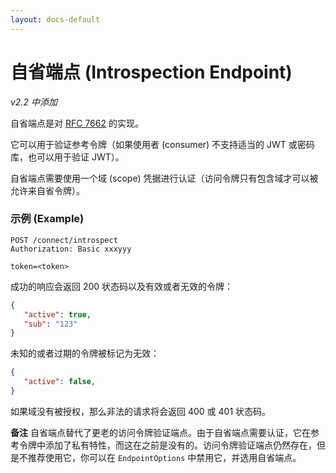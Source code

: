 ```yaml
---
layout: docs-default
---
```


# 自省端点 (Introspection Endpoint)

*v2.2 中添加*

自省端点是对 [RFC 7662](https://tools.ietf.org/html/rfc7662) 的实现。

它可以用于验证参考令牌（如果使用者 (consumer) 不支持适当的 JWT 或密码库，也可以用于验证 JWT）。

自省端点需要使用一个域 (scope) 凭据进行认证（访问令牌只有包含域才可以被允许来自省令牌）。

### 示例 (Example)

```
POST /connect/introspect
Authorization: Basic xxxyyy

token=<token>
```

成功的响应会返回 200 状态码以及有效或者无效的令牌：

```json
{
   "active": true,
   "sub": "123"
}
```

未知的或者过期的令牌被标记为无效：

```json
{
   "active": false,
}
```

如果域没有被授权，那么非法的请求将会返回 400 或 401 状态码。

**备注** 自省端点替代了更老的访问令牌验证端点。由于自省端点需要认证，它在参考令牌中添加了私有特性，而这在之前是没有的。访问令牌验证端点仍然存在，但是不推荐使用它，你可以在 `EndpointOptions` 中禁用它，并选用自省端点。